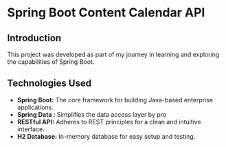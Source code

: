 # Spring Boot Content Calendar API

## Introduction

This project was developed as part of my journey in learning and exploring the capabilities of Spring Boot.


## Technologies Used

- **Spring Boot:** The core framework for building Java-based enterprise applications.
- **Spring Data :** Simplifies the data access layer by pro
-  **RESTful API:** Adheres to REST principles for a clean and intuitive interface.
- **H2 Database:** In-memory database for easy setup and testing.
